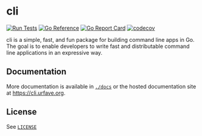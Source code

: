 # cli

[![Run Tests](https://github.com/urfave/cli/actions/workflows/cli.yml/badge.svg?branch=v2-maint)](https://github.com/urfave/cli/actions/workflows/cli.yml)
[![Go Reference](https://pkg.go.dev/badge/github.com/urfave/cli/v2.svg)](https://pkg.go.dev/github.com/urfave/cli/v2)
[![Go Report Card](https://goreportcard.com/badge/urfave/cli/v2)](https://goreportcard.com/report/github.com/urfave/cli/v2)
[![codecov](https://codecov.io/gh/urfave/cli/branch/v2-maint/graph/badge.svg?token=t9YGWLh05g)](https://app.codecov.io/gh/urfave/cli/tree/v2-maint)

cli is a simple, fast, and fun package for building command line apps in Go. The
goal is to enable developers to write fast and distributable command line
applications in an expressive way.

## Documentation

More documentation is available in [`./docs`](./docs) or the hosted
documentation site at <https://cli.urfave.org>.

## License

See [`LICENSE`](./LICENSE)
